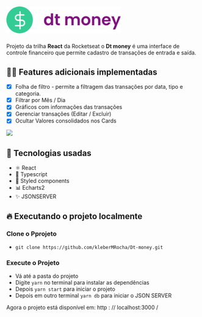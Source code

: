 #  <img src="https://github.com/kleberMRocha/Dt-money/blob/main/src/assets/assets/logoREADME.svg" width="300" />

Projeto da trilha **React**  da Rocketseat o **Dt money**  é uma interface de controle financeiro que permite cadastro de transações de entrada e saída.

## 👨‍💻 Features adicionais implementadas

 - [x] Folha de filtro - permite a filtragem das transações por data,  tipo e categoria. 
 - [x] Filtrar por Mês / Dia 
 - [x] Gráficos com informações das transações
 - [x] Gerenciar transações (Editar / Excluir)
 - [x] Ocultar Valores consolidados nos Cards 

<img src="https://github.com/kleberMRocha/Dt-money/blob/main/src/assets/DT%20Money.gif" width="700"/>

## 🚀 Tecnologias usadas

- ⚛️ React 
- 💚 Typescript
- 💅 Styled components
- 📊 Echarts2
- ✨ JSONSERVER

## 🔥 Executando o projeto localmente 

### Clone o Pprojeto 
- `git clone https://github.com/kleberMRocha/Dt-money.git`

### Execute o Projeto 
- Vá até a pasta do projeto 
- Digite `yarn` no terminal para instalar as dependências 
- Depois `yarn start`  para iniciar o projeto
- Depois em outro terminal `yarn db` para iniciar o JSON SERVER

Agora o projeto está disponível em: http : // localhost:3000 /

